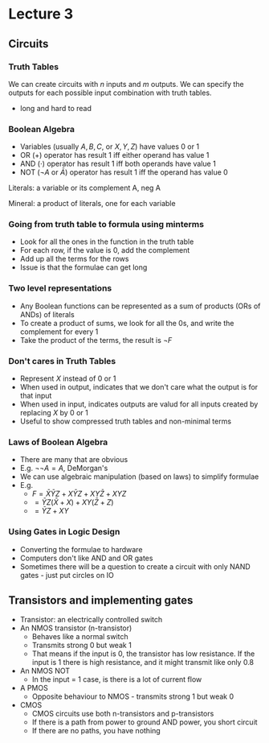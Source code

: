 # Lecture 3

## Circuits

### Truth Tables
We can create circuits with $n$ inputs and $m$ outputs. We can specify the outputs for each possible input combination with truth tables. 
- long and hard to read

### Boolean Algebra

- Variables (usually $A, B, C$, or $X, Y, Z$) have values 0 or 1
- OR (+) operator has result 1 iff either operand has value 1
- AND ($\cdot$) operator has result 1 iff both operands have value 1
- NOT ($\neg A$ or $\bar A$) operator has result 1 iff the operand has value 0

Literals: a variable or its complement A, neg A

Mineral: a product of literals, one for each variable

### Going from truth table to formula using minterms

- Look for all the ones in the function in the truth table
- For each row, if the value is 0, add the complement
- Add up all the terms for the rows
- Issue is that the formulae can get long

### Two level representations
- Any Boolean functions can be represented as a sum of products (ORs of ANDs) of literals
- To create a product of sums, we look for all the 0s, and write the complement for every 1
- Take the product of the terms, the result is $\neg F$

### Don't cares in Truth Tables
- Represent $X$ instead of 0 or 1
- When used in output, indicates that we don't care what the output is for that input
- When used in input, indicates outputs are valud for all inputs created by replacing $X$ by 0 or 1
- Useful to show compressed truth tables and non-minimal terms

### Laws of Boolean Algebra
- There are many that are obvious
- E.g. $\neg\neg A=A$, DeMorgan's
- We can use algebraic manipulation (based on laws) to simplify formulae
- E.g.
  - $F=\bar X\bar YZ+X\bar YZ+XY\bar Z+XYZ$
  - $=\bar YZ(\bar X+X)+XY(\bar Z+ Z)$
  - $=\bar YZ+XY$

### Using Gates in Logic Design
- Converting the formulae to hardware
- Computers don't like AND and OR gates
- Sometimes there will be a question to create a circuit with only NAND gates - just put circles on IO

## Transistors and implementing gates
- Transistor: an electrically controlled switch
- An NMOS transistor (n-transistor)
  - Behaves like a normal switch
  - Transmits strong 0 but weak 1
  - That means if the input is 0, the transistor has low resistance. If the input is 1 there is high resistance, and it might transmit like only 0.8
- An NMOS NOT
  - In the input = 1 case, is there is a lot of current flow
- A PMOS
  - Opposite behaviour to NMOS - transmits strong 1 but weak 0
- CMOS
  - CMOS circuits use both n-transistors and p-transistors
  - If there is a path from power to ground AND power, you short circuit
  - If there are no paths, you have nothing
